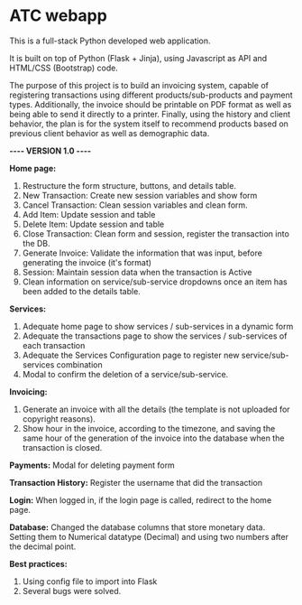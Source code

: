 # ATC webapp

This is a full-stack Python developed web application.

It is built on top of Python (Flask + Jinja), using Javascript as API and HTML/CSS (Bootstrap) code.

The purpose of this project is to build an invoicing system, capable of registering transactions using different products/sub-products and payment types. Additionally, the invoice should be printable on PDF format as well as being able to send it directly to a printer. Finally, using the history and client behavior, the plan is for the system itself to recommend products based on previous client behavior as well as demographic data.

**---- VERSION 1.0 ----**

**Home page:**
1. Restructure the form structure, buttons, and details table.
2. New Transaction: Create new session variables and show form
3. Cancel Transaction: Clean session variables and clean form.
4. Add Item: Update session and table
5. Delete Item: Update session and table
6. Close Transaction: Clean form and session, register the transaction into the DB.
7. Generate Invoice: Validate the information that was input, before generating the invoice (it's format)
8. Session: Maintain session data when the transaction is Active
9. Clean information on service/sub-service dropdowns once an item has been added to the details table.

**Services:**
1. Adequate home page to show services / sub-services in a dynamic form
2. Adequate the transactions page to show the services / sub-services of each transaction
3. Adequate the Services Configuration page to register new service/sub-services combination
4. Modal to confirm the deletion of a service/sub-service.

**Invoicing:**
1. Generate an invoice with all the details (the template is not uploaded for copyright reasons).
2. Show hour in the invoice, according to the timezone, and saving the same hour of the generation of the invoice into the database when the transaction is closed.

**Payments:**
Modal for deleting payment form

**Transaction History:**
Register the username that did the transaction

**Login:**
When logged in, if the login page is called, redirect to the home page.

**Database:**
Changed the database columns that store monetary data. Setting them to Numerical datatype (Decimal) and using two numbers after the decimal point.

**Best practices:**
1. Using config file to import into Flask
2. Several bugs were solved.
